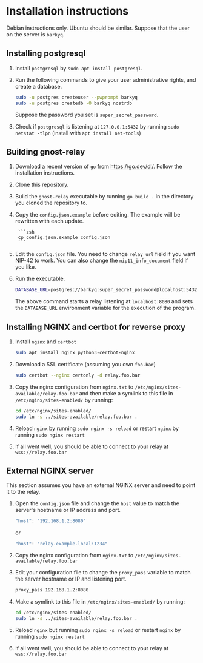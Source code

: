 # Installation instructions

Debian instructions only. Ubuntu should be similar. Suppose that the user on the server is `barkyq`.

## Installing postgresql

1. Install `postgresql` by `sudo apt install postgresql`.

2. Run the following commands to give your user administrative rights, and create a database.

    ```zsh
    sudo -u postgres createuser --pwprompt barkyq
    sudo -u postgres createdb -O barkyq nostrdb
    ```
    Suppose the password you set is `super_secret_password`.

3. Check if `postgresql` is listening at `127.0.0.1:5432` by running `sudo netstat -tlpn` (install with `apt install net-tools`)

## Building gnost-relay
1. Download a recent version of `go` from https://go.dev/dl/. Follow the installation instructions.

2. Clone this repository.

3. Build the `gnost-relay` executable by running `go build .` in the directory you cloned the repository to.

4. Copy the `config.json.example` before editing. The example will be rewritten with each update.

		```zsh
		cp config.json.example config.json
		```

5. Edit the `config.json` file. You need to change `relay_url` field if you want NIP-42 to work. You can also change the `nip11_info_document` field if you like.

6. Run the executable.

    ```zsh
    DATABASE_URL=postgres://barkyq:super_secret_password@localhost:5432/nostrdb ./gnost-relay
    ```
    The above command starts a relay listening at `localhost:8080` and sets the `DATABASE_URL` environment variable for the execution of the program.
    
## Installing NGINX and certbot for reverse proxy

1. Install `nginx` and `certbot`

    ```zsh
    sudo apt install nginx python3-certbot-nginx 
    ```
2. Download a SSL certificate (assuming you own `foo.bar`)

    ```zsh
    sudo certbot --nginx certonly -d relay.foo.bar
    ```
3. Copy the nginx configuration from `nginx.txt` to `/etc/nginx/sites-available/relay.foo.bar` and then make a symlink to this file in `/etc/nginx/sites-enabled/` by running:

    ```zsh
    cd /etc/nginx/sites-enabled/
    sudo ln -s ../sites-available/relay.foo.bar .
    ```
4. Reload `nginx` by running `sudo nginx -s reload` or restart `nginx` by running `sudo nginx restart`

5. If all went well, you should be able to connect to your relay at `wss://relay.foo.bar`

## External NGINX server

This section assumes you have an external NGINX server and need to point it to the relay.

1. Open the `config.json` file and change the `host` value to match the server's hostname or IP address and port.
    ```zsh
    "host": "192.168.1.2:8080"
    ```
    or
    ```zsh
    "host": "relay.example.local:1234"
    ```

2. Copy the nginx configuration from `nginx.txt` to `/etc/nginx/sites-available/relay.foo.bar` 

3. Edit your configuration file to change the `proxy_pass` variable to match the server hostname or IP and listening port.
    ```zsh
    proxy_pass 192.168.1.2:8080
    ```

4. Make a symlink to this file in `/etc/nginx/sites-enabled/` by running:

    ```zsh
    cd /etc/nginx/sites-enabled/
    sudo ln -s ../sites-available/relay.foo.bar .
    ```

5. Reload `nginx` but running `sudo nginx -s reload` or restart `nginx` by running `sudo nginx restart`

6. If all went well, you should be able to connect to your relay at `wss://relay.foo.bar`
